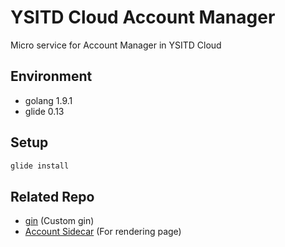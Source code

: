 # YSITD Cloud Account Manager

Micro service for Account Manager in YSITD Cloud

## Environment

- golang 1.9.1
- glide 0.13

## Setup

```bash
glide install
```

## Related Repo

- [gin](https://github.com/ysitd-cloud/gin) (Custom gin)
- [Account Sidecar](https://github.com/ysitd-cloud/account-sidecar) (For rendering page)

